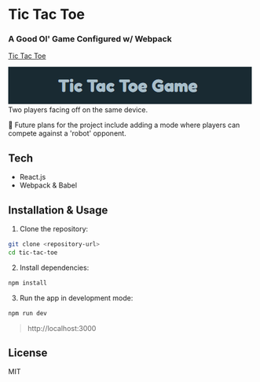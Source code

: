 # Tic Tac Toe
### A Good Ol' Game Configured w/ Webpack

[Tic Tac Toe](https://elizaveta-sm.github.io/tic-tac-toe/)

![banner](src/assets/banner.png)
<br>
Two players facing off on the same device. 

💫 Future plans for the project include adding a mode where players can compete against a 'robot' opponent.

## Tech
- React.js
- Webpack & Babel

## Installation & Usage

1. Clone the repository:
```sh
git clone <repository-url>
cd tic-tac-toe
```

2. Install dependencies:
```sh
npm install
```

3. Run the app in development mode:
```sh
npm run dev
```
> http://localhost:3000

## License

MIT
